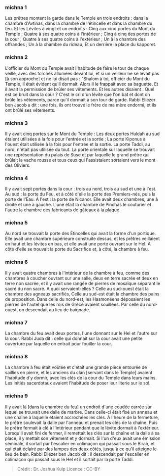 
### michna 1
Les prêtres montent la garde dans le Temple en trois endroits : dans la chambre d'Avtinas, dans la chambre de l'étincelle et dans la chambre du feu. Et les Lévites à vingt et un endroits : Cinq aux cinq portes du Mont du Temple ; Quatre à ses quatre coins à l'intérieur ; Cinq à cinq des portes de la cour ; Quatre à ses quatre coins à l'extérieur ; Un à la chambre des offrandes ; Un à la chambre du rideau, Et un derrière la place du kapporet.

### michna 2
L'officier du Mont du Temple avait l'habitude de faire le tour de chaque veille, avec des torches allumées devant lui, et si un veilleur ne se levait pas [à son approche] et ne lui disait pas : "Shalom à toi, officier du Mont du Temple, il était évident qu'il dormait. Alors il le frappait avec sa baguette. Et il avait la permission de brûler ses vêtements. Et les autres disaient : Quel est ce bruit dans la cour ? C'est le cri d'un lévite que l'on bat et dont on brûle les vêtements, parce qu'il dormait à son tour de garde. Rabbi Eliezer ben Jacob a dit : une fois, ils ont trouvé le frère de ma mère endormi, et ils ont brûlé ses vêtements.

### michna 3
Il y avait cinq portes sur le Mont du Temple : Les deux portes Huldah au sud étaient utilisées à la fois pour l'entrée et la sortie ; La porte Kiponus à l'ouest était utilisée à la fois pour l'entrée et la sortie. La porte Taddi, au nord, n'était pas utilisée du tout. La porte orientale sur laquelle se trouvait une représentation du palais de Suse et par laquelle le grand prêtre qui brûlait la vache rousse et tous ceux qui l'assistaient sortaient vers le mont des Oliviers.

### michna 4
Il y avait sept portes dans la cour : trois au nord, trois au sud et une à l'est. Au sud : la porte du Feu, et à côté d'elle la porte des Premiers-nés, puis la porte de l'Eau. À l'est : la porte de Nicanor. Elle avait deux chambres, une à droite et une à gauche. L'une était la chambre de Pinchas le couturier et l'autre la chambre des fabricants de gâteaux à la plaque.

### michna 5
Au nord se trouvait la porte des Étincelles qui avait la forme d'un portique. Elle avait une chambre supérieure construite dessus, et les prêtres veillaient en haut et les lévites en bas, et elle avait une porte ouvrant sur le Hel. À côté d'elle se trouvait la porte du Sacrifice et, à côté, la chambre à feu.

### michna 6
Il y avait quatre chambres à l'intérieur de la chambre à feu, comme des chambres à coucher ouvrant sur une salle, deux en terre sacrée et deux en terre non sacrée, et il y avait une rangée de pierres de mosaïque séparant le sacré du non sacré. A quoi servaient-elles ? Celle au sud-ouest était la chambre des agneaux sacrifiés, Celle au sud-est était la chambre des pains de proposition. Dans celle du nord-est, les Hasmonéens déposaient les pierres de l'autel que les rois de Grèce avaient souillées. Par celle du nord-ouest, on descendait au lieu de baignade.

### michna 7
La chambre du feu avait deux portes, l'une donnant sur le Hel et l'autre sur la cour. Rabbi Juda dit : celle qui donnait sur la cour avait une petite ouverture par laquelle on entrait pour fouiller la cour.

### michna 8
La chambre à feu était voûtée et c'était une grande pièce entourée de saillies en pierre, et les anciens du clan [servant dans le Temple] avaient l'habitude d'y dormir, avec les clés de la cour du Temple dans leurs mains. Les initiés sacerdotaux avaient l'habitude de poser leur literie sur le sol.

### michna 9
Il y avait là [dans la chambre du feu] un endroit d'une coudée carrée sur lequel se trouvait une dalle de marbre. Dans celle-ci était fixé un anneau et une chaîne à laquelle étaient accrochées les clés. À l'heure de la fermeture, le prêtre soulevait la dalle par l'anneau et prenait les clés de la chaîne. Puis le prêtre fermait à clé à l'intérieur pendant que le lévite dormait à l'extérieur. Lorsqu'il avait fini de fermer, il remettait les clés sur la chaîne et la dalle à sa place, il y mettait son vêtement et y dormait. Si l'un d'eux avait une émission séminale, il sortait par l'escalier en colimaçon qui passait sous le Birah, et qui était éclairé par des lampes des deux côtés, jusqu'à ce qu'il atteigne le lieu de bain. Rabbi Eliezer ben Jacob dit : il descendait par l'escalier en colimaçon qui passait sous le Hel et il sortait par la porte Taddi.

>Crédit : Dr. Joshua Kulp
>Licence : CC-BY